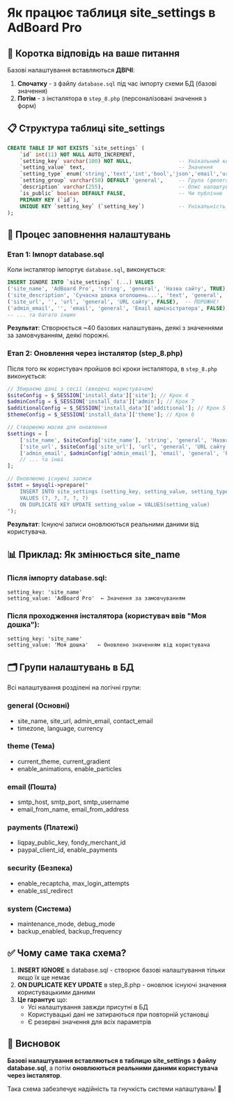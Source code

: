 # Як працює таблиця site_settings в AdBoard Pro

## 🎯 Коротка відповідь на ваше питання

Базові налаштування вставляються **ДВІЧІ**:

1. **Спочатку** - з файлу `database.sql` під час імпорту схеми БД (базові значення)
2. **Потім** - з інсталятора в `step_8.php` (персоналізовані значення з форм)

## 📋 Структура таблиці site_settings

```sql
CREATE TABLE IF NOT EXISTS `site_settings` (
    `id` int(11) NOT NULL AUTO_INCREMENT,
    `setting_key` varchar(100) NOT NULL,               -- Унікальний ключ
    `setting_value` text,                              -- Значення
    `setting_type` enum('string','text','int','bool','json','email','url'),
    `setting_group` varchar(50) DEFAULT 'general',     -- Група (general, theme, email тощо)
    `description` varchar(255),                        -- Опис налаштування
    `is_public` boolean DEFAULT FALSE,                 -- Чи публічне
    PRIMARY KEY (`id`),
    UNIQUE KEY `setting_key` (`setting_key`)           -- Унікальність ключа
);
```

## 🔄 Процес заповнення налаштувань

### Етап 1: Імпорт database.sql
Коли інсталятор імпортує `database.sql`, виконується:

```sql
INSERT IGNORE INTO `site_settings` (...) VALUES
('site_name', 'AdBoard Pro', 'string', 'general', 'Назва сайту', TRUE),
('site_description', 'Сучасна дошка оголошень...', 'text', 'general', 'Опис сайту', TRUE),
('site_url', '', 'url', 'general', 'URL сайту', FALSE),  -- ПОРОЖНЄ!
('admin_email', '', 'email', 'general', 'Email адміністратора', FALSE),  -- ПОРОЖНЄ!
-- ... та багато інших
```

**Результат**: Створюється ~40 базових налаштувань, деякі з значеннями за замовчуванням, деякі порожні.

### Етап 2: Оновлення через інсталятор (step_8.php)

Після того як користувач пройшов всі кроки інсталятора, в `step_8.php` виконується:

```php
// Збираємо дані з сесії (введені користувачем)
$siteConfig = $_SESSION['install_data']['site']; // Крок 4
$adminConfig = $_SESSION['install_data']['admin']; // Крок 7
$additionalConfig = $_SESSION['install_data']['additional']; // Крок 5
$themeConfig = $_SESSION['install_data']['theme']; // Крок 6

// Створюємо масив для оновлення
$settings = [
    ['site_name', $siteConfig['site_name'], 'string', 'general', 'Назва сайту'],
    ['site_url', $siteConfig['site_url'], 'url', 'general', 'URL сайту'],
    ['admin_email', $adminConfig['admin_email'], 'email', 'general', 'Email адміністратора'],
    // ... та інші
];

// Оновлюємо існуючі записи
$stmt = $mysqli->prepare("
    INSERT INTO site_settings (setting_key, setting_value, setting_type, setting_group, description) 
    VALUES (?, ?, ?, ?, ?) 
    ON DUPLICATE KEY UPDATE setting_value = VALUES(setting_value)
");
```

**Результат**: Існуючі записи оновлюються реальними даними від користувача.

## 📊 Приклад: Як змінюється site_name

### Після імпорту database.sql:
```
setting_key: 'site_name'
setting_value: 'AdBoard Pro'  ← Значення за замовчуванням
```

### Після проходження інсталятора (користувач ввів "Моя дошка"):
```
setting_key: 'site_name' 
setting_value: 'Моя дошка'   ← Оновлено значенням від користувача
```

## 🗂️ Групи налаштувань в БД

Всі налаштування розділені на логічні групи:

### **general** (Основні)
- site_name, site_url, admin_email, contact_email
- timezone, language, currency

### **theme** (Тема) 
- current_theme, current_gradient
- enable_animations, enable_particles

### **email** (Пошта)
- smtp_host, smtp_port, smtp_username
- email_from_name, email_from_address

### **payments** (Платежі)
- liqpay_public_key, fondy_merchant_id
- paypal_client_id, enable_payments

### **security** (Безпека)
- enable_recaptcha, max_login_attempts
- enable_ssl_redirect

### **system** (Система)
- maintenance_mode, debug_mode
- backup_enabled, backup_frequency

## ✅ Чому саме така схема?

1. **INSERT IGNORE** в database.sql - створює базові налаштування тільки якщо їх ще немає
2. **ON DUPLICATE KEY UPDATE** в step_8.php - оновлює існуючі значення користувацькими даними
3. **Це гарантує** що:
   - Усі налаштування завжди присутні в БД
   - Користувацькі дані не затираються при повторній установці
   - Є резервні значення для всіх параметрів

## 🎯 Висновок

**Базові налаштування вставляються в таблицю site_settings з файлу database.sql**, а потім **оновлюються реальними даними користувача через інсталятор**. 

Така схема забезпечує надійність та гнучкість системи налаштувань! 🚀